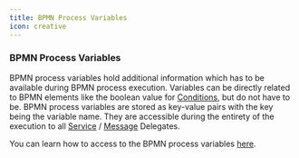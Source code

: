 ```yaml
---
title: BPMN Process Variables
icon: creative
---
```


### BPMN Process Variables

BPMN process variables hold additional information which has to be available during BPMN process execution. Variables can be directly related to BPMN elements like the boolean value for [Conditions](../../concepts/bpmn/conditions.md), but do not have to be. BPMN process variables are stored as key-value pairs with the key being the variable name. They are accessible during the entirety of the execution to all [Service](../../concepts/dsf/service-delegates.md) / [Message](../../concepts/dsf/message-delegates.md) Delegates.

You can learn how to access to the BPMN process variables [here](../../guides/accessing-bpmn-process-variables.md).